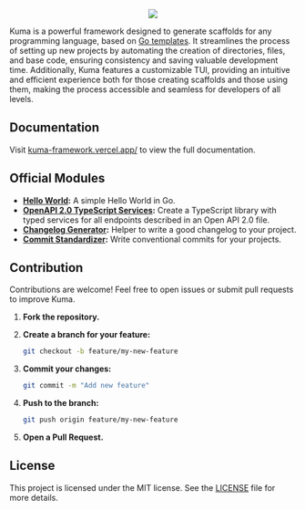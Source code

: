 <p align="center">
  <img src="https://github.com/user-attachments/assets/c023465c-132c-4fef-b4b4-4f30552148fb" />
</p>

Kuma is a powerful framework designed to generate scaffolds for any programming language, based on [Go templates](https://pkg.go.dev/text/template). It streamlines the process of setting up new projects by automating the creation of directories, files, and base code, ensuring consistency and saving valuable development time. Additionally, Kuma features a customizable TUI, providing an intuitive and efficient experience both for those creating scaffolds and those using them, making the process accessible and seamless for developers of all levels.

## Documentation
Visit [kuma-framework.vercel.app/](https://kuma-framework.vercel.app/) to view the full documentation.

## Official Modules

- **[Hello World](https://github.com/kuma-framework/kuma-hello-world):** A simple Hello World in Go.
- **[OpenAPI 2.0 TypeScript Services](https://github.com/kuma-framework/kuma-typescript-rest-services):** Create a TypeScript library with typed services for all endpoints described in an Open API 2.0 file.
- **[Changelog Generator](https://github.com/kuma-framework/kuma-changelog-generator):** Helper to write a good changelog to your project.
- **[Commit Standardizer](https://github.com/kuma-framework/kuma-commit-standardizer):** Write conventional commits for your projects.

## Contribution

Contributions are welcome! Feel free to open issues or submit pull requests to improve Kuma.

1. **Fork the repository.**
2. **Create a branch for your feature:**

   ```bash
   git checkout -b feature/my-new-feature
   ```

3. **Commit your changes:**

   ```bash
   git commit -m "Add new feature"
   ```

4. **Push to the branch:**

   ```bash
   git push origin feature/my-new-feature
   ```

5. **Open a Pull Request.**

## License

This project is licensed under the MIT license. See the [LICENSE](LICENSE) file for more details.
